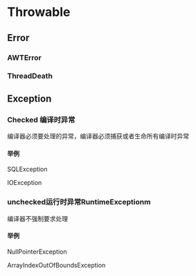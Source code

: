 # Throwable
## Error

### AWTError

### ThreadDeath

## Exception

### Checked 编译时异常
编译器必须要处理的异常，编译器必须捕获或者生命所有编译时异常

#### 举例
SQLException

IOException

### unchecked运行时异常RuntimeExceptionm
编译器不强制要求处理

#### 举例

NullPointerException

ArrayIndexOutOfBoundsException